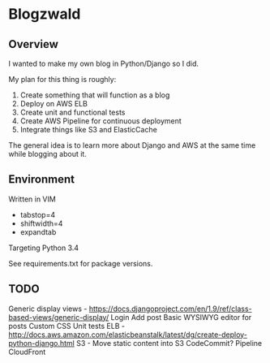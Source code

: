 # Blogzwald

## Overview

I wanted to make my own blog in Python/Django so I did.

My plan for this thing is roughly:

1. Create something that will function as a blog
2. Deploy on AWS ELB
3. Create unit and functional tests
4. Create AWS Pipeline for continuous deployment
5. Integrate things like S3 and ElasticCache

The general idea is to learn more about Django and AWS at the same time while blogging about it.

## Environment

Written in VIM

* tabstop=4
* shiftwidth=4
* expandtab

Targeting Python 3.4

See requirements.txt for package versions.

## TODO

Generic display views - https://docs.djangoproject.com/en/1.9/ref/class-based-views/generic-display/
Login
Add post
Basic WYSIWYG editor for posts
Custom CSS
Unit tests
ELB - http://docs.aws.amazon.com/elasticbeanstalk/latest/dg/create-deploy-python-django.html
S3 - Move static content into S3
CodeCommit?
Pipeline
CloudFront
